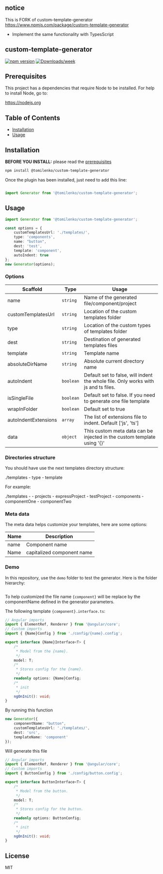 ## notice

This is FORK of custom-template-generator https://www.npmjs.com/package/custom-template-generator

* Implement the same functionality with TypesScript

## custom-template-generator

[![npm version](https://badge.fury.io/js/%40tomilenko%2Fcustom-template-generator.svg)](https://badge.fury.io/js/%40tomilenko%2Fcustom-template-generator)
[![Downloads/week](https://img.shields.io/npm/dw/@tomilenko/custom-template-generator)](https://npmjs.org/package/@tomilenko/custom-template-generator)

## Prerequisites

This project has a dependencies that require Node to be installed. For help to install Node, go to:

https://nodejs.org

## Table of Contents

* [Installation](#installation)
* [Usage](#usage)

## Installation

**BEFORE YOU INSTALL:** please read the [prerequisites](#prerequisites)
```bash
npm install @tomilenko/custom-template-generator
```

Once the plugin has been installed, just need to add this line:

```ts

import Generator from '@tomilenko/custom-template-generator';
```

## Usage


```ts
import Generator from '@tomilenko/custom-template-generator';

const options = {
    customTemplatesUrl: './templates/',
    type: 'components',
    name: "button",
    dest: 'test',
    template: 'component',
    autoIndent: true
};
new Generator(options);
```

### Options

Scaffold               | Type      | Usage
---                    |---        | ---
name          | `string`  | Name of the generated file/component/project
customTemplatesUrl     | `string`  | Location of the custom templates folder
type     | `string`  | Location of the custom types of templates folder
dest                   | `string`  | Destination of generated templates files
template           | `string`  | Template name
absoluteDirName           | `string`  | Absolute current directory name
autoIndent             | `boolean`  | Default set to false, will indent the whole file. Only works with js and ts files.
isSingleFile             | `boolean`  | Default set to false. If you need to generate one file template
wrapInFolder             | `boolean`  | Default set to true
autoIndentExtensions   | `array`    | The list of extensions file to indent. Default ['js', 'ts']
data                    | `object` | This custom meta data can be injected in the custom template using '{}'
### Directories structure
You should have use the next templates directory structure:

./templates -
    type -
        template

For example:

./templates -
    - projects
        - expressProject
        - testProject
    - components
        - componentOne
        - componentTwo



### Meta data

The meta data helps customize your templates, here are some options:


Name               | Description
---                |---
name               | Component name
Name               | capitalized component name

### Demo

In this repository, use the `demo` folder to test the generator. Here is the folder hierarchy:

<p align="center">
  <img src="https://github.com/m2omou/custom-template-generator/raw/master/demo/demo.png" alt="" />
</p>

To help customized the file name `{component}` will be replace by the componentName defined in the generator parameters. 

The following template `{component}.interface.ts`:

```ts
// Angular imports
import { ElementRef, Renderer } from '@angular/core';
// Custom imports
import { {Name}Config } from './config/{name}.config';

export interface {Name}Interface<T> {
    /*
     * Model from the {name}.
     */
    model: T;
    /*
     * Stores config for the {name}.
     */
    readonly options: {Name}Config;
    /*
     * init
     */
    ngOnInit(): void;
}

```

By running this function

```ts
new Generator({
    componentName: "button",
    customTemplatesUrl: './templates/',
    dest: 'src',
    templateName: 'component'
});
```

Will generate this file

```ts
// Angular imports
import { ElementRef, Renderer } from '@angular/core';
// Custom imports
import { ButtonConfig } from './config/button.config';

export interface ButtonInterface<T> {
    /*
     * Model from the button.
     */
    model: T;
    /*
     * Stores config for the button.
     */
    readonly options: ButtonConfig;
    /*
     * init
     */
    ngOnInit(): void;
}

```

## License

MIT
